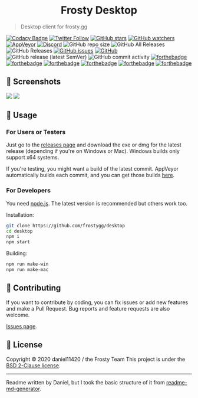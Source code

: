 <h1 align="center">
Frosty Desktop
</h1>

> Desktop client for frosty.gg

[![Codacy Badge](https://api.codacy.com/project/badge/Grade/9ce19de53adb476a9d618c1586c161c2)](https://www.codacy.com/gh/frostygg/desktop?utm_source=github.com&amp;utm_medium=referral&amp;utm_content=frostygg/desktop&amp;utm_campaign=Badge_Grade) [![Twitter Follow](https://img.shields.io/twitter/follow/frostypenguins?style=social)](https://twitter.com/frostypenguins) [![GitHub stars](https://img.shields.io/github/stars/frostygg/desktop?style=social)](https://github.com/frostygg/desktop/stargazers) [![GitHub watchers](https://img.shields.io/github/watchers/frostygg/desktop?style=social)](https://github.com/frostygg/desktop/watchers)
[![AppVeyor](https://img.shields.io/appveyor/build/daniel11420/frostydesktop?style=for-the-badge)](https://ci.appveyor.com/project/daniel11420/frostydesktop) [![Discord](https://img.shields.io/discord/655572764358606898?style=for-the-badge)](https://discord.gg/HaFHnTE) ![GitHub repo size](https://img.shields.io/github/repo-size/frostygg/desktop?style=for-the-badge) ![GitHub All Releases](https://img.shields.io/github/downloads/frostygg/desktop/total?style=for-the-badge) ![GitHub Releases](https://img.shields.io/github/downloads/frostygg/desktop/latest/total?style=for-the-badge) [![GitHub issues](https://img.shields.io/github/issues/frostygg/desktop?style=for-the-badge)](https://github.com/frostygg/desktop/issues)    [![GitHub](https://img.shields.io/github/license/frostygg/desktop?style=for-the-badge)](https://github.com/frostygg/desktop/blob/master/LICENSE) ![GitHub release (latest SemVer)](https://img.shields.io/github/v/release/frostygg/desktop?style=for-the-badge) ![GitHub commit activity](https://img.shields.io/github/commit-activity/w/frostygg/desktop?style=for-the-badge)
[![forthebadge](https://forthebadge.com/images/badges/gluten-free.svg)](https://forthebadge.com)  [![forthebadge](https://forthebadge.com/images/badges/uses-badges.svg)](https://forthebadge.com) [![forthebadge](https://forthebadge.com/images/badges/as-seen-on-tv.svg)](https://forthebadge.com) [![forthebadge](https://forthebadge.com/images/badges/compatibility-club-penguin.svg)](https://forthebadge.com) [![forthebadge](https://forthebadge.com/images/badges/made-with-javascript.svg)](https://forthebadge.com) [![forthebadge](https://forthebadge.com/images/badges/mom-made-pizza-rolls.svg)](https://forthebadge.com)

## 📸 Screenshots
![](https://image-host.club/0E4sPQdV.png)
![](https://image-host.club/bsLT9254.png)

## 🚀 Usage
### For Users or Testers
Just go to the [releases page](https://github.com/frostygg/desktop/releases) and download the exe or dmg for the latest release (depending if you're on Windows or Mac).
Windows builds only support x64 systems.

If you're testing, you might want a build of the latest commit. AppVeyor automatically builds each commit, and you can get those builds [here](https://ci.appveyor.com/project/daniel11420/backdesktop/build/artifacts).

### For Developers
You need [node.js](https://nodejs.org). The latest version is recommended but others work too.

Installation:
```sh
git clone https://github.com/frostygg/desktop
cd desktop
npm i
npm start
```
Building:
```sh
npm run make-win
npm run make-mac
```
## 🤝 Contributing

If you want to contribute by coding, you can fix issues or add new features and make a Pull Request.
Bug reports and feature requests are also welcome.

[Issues page](https://github.com/frostygg/desktop/issues).

## 📝 License

Copyright © 2020 daniel11420 / the Frosty Team
This project is under the [BSD 2-Clause license](https://github.com/frostygg/desktop/blob/master/LICENSE).

---
Readme written by Daniel, but I took the basic structure of it from [readme-md-generator](https://github.com/kefranabg/readme-md-generator).
